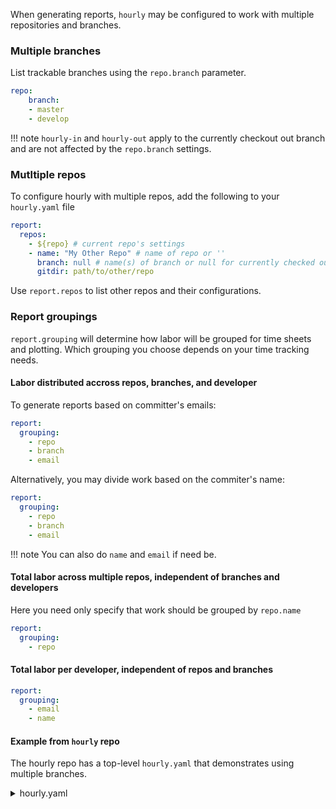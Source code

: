 

When generating reports, `hourly` may be configured to work with multiple repositories and branches.


### Multiple branches

List trackable branches using the `repo.branch` parameter.

```yaml
repo:
	branch:
	- master
	- develop
```
 
!!! note
    `hourly-in` and `hourly-out` apply to the currently checkout out branch and are not affected by the `repo.branch` settings.


### Mutltiple repos

To configure hourly with multiple repos, add the following to your `hourly.yaml` file

```yaml
report:
  repos:
    - ${repo} # current repo's settings
    - name: "My Other Repo" # name of repo or ''
      branch: null # name(s) of branch or null for currently checked out
      gitdir: path/to/other/repo
```

Use `report.repos` to list other repos and their configurations.

### Report groupings

`report.grouping` will determine how labor will be grouped for time sheets and plotting. 
Which grouping you choose depends on your time tracking needs.

#### Labor distributed accross repos, branches, and developer

To generate reports based on committer's emails:

```yaml
report:
  grouping:
    - repo
    - branch
    - email
```

Alternatively, you may divide work based on the commiter's name:

```yaml
report:
  grouping:
    - repo
    - branch
    - email
```

!!! note
    You can also do `name` and `email` if need be.

#### Total labor across multiple repos, independent of branches and developers

Here you need only specify that work should be grouped by `repo.name`

```yaml
report:
  grouping:
    - repo
```

#### Total labor per developer, independent of repos and branches

```yaml
report:
  grouping:
    - email
    - name
```


#### Example from `hourly` repo

The hourly repo has a top-level `hourly.yaml` that demonstrates using multiple branches.

<details>
	<summary> hourly.yaml </summary>

```yaml
{! hourly.yaml !}
```
</details>




